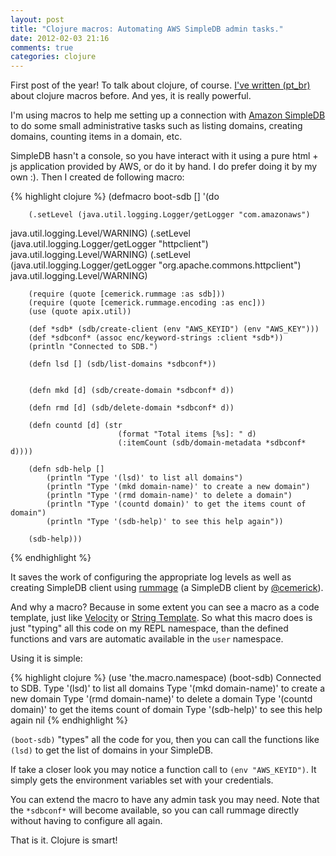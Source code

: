 ```yaml
---
layout: post
title: "Clojure macros: Automating AWS SimpleDB admin tasks."
date: 2012-02-03 21:16
comments: true
categories: clojure
---
```

First post of the year! To talk about clojure, of course.
[I've written (pt_br)](http://codemountain.wordpress.com/2010/10/09/clojure-macros/) about clojure macros before. And yes, it is really powerful.

I'm using macros to help me setting up a connection with [Amazon SimpleDB](http://aws.amazon.com/simpledb/) to do some small administrative tasks such as listing domains, creating domains, counting items in a domain, etc.

SimpleDB hasn't a console, so you have interact with it using a pure html + js application provided by AWS, or do it by hand. I do prefer doing it by my own :). Then I created de following macro:

<!--more-->

{% highlight clojure %}
(defmacro boot-sdb []
	'(do

		(.setLevel (java.util.logging.Logger/getLogger "com.amazonaws")
  java.util.logging.Level/WARNING)
		(.setLevel (java.util.logging.Logger/getLogger "httpclient")
  java.util.logging.Level/WARNING)
		(.setLevel (java.util.logging.Logger/getLogger "org.apache.commons.httpclient")
  java.util.logging.Level/WARNING)

		(require (quote [cemerick.rummage :as sdb]))
	 	(require (quote [cemerick.rummage.encoding :as enc]))
	 	(use (quote apix.util))

	 	(def *sdb* (sdb/create-client (env "AWS_KEYID") (env "AWS_KEY")))
	 	(def *sdbconf* (assoc enc/keyword-strings :client *sdb*))
	 	(println "Connected to SDB.")

	 	(defn lsd [] (sdb/list-domains *sdbconf*))


	 	(defn mkd [d] (sdb/create-domain *sdbconf* d))

	 	(defn rmd [d] (sdb/delete-domain *sdbconf* d))

	 	(defn countd [d] (str
		 					(format "Total items [%s]: " d)
		 					(:itemCount (sdb/domain-metadata *sdbconf* d))))

		(defn sdb-help []
			(println "Type '(lsd)' to list all domains")
	 		(println "Type '(mkd domain-name)' to create a new domain")
			(println "Type '(rmd domain-name)' to delete a domain")
			(println "Type '(countd domain)' to get the items count of domain")
			(println "Type '(sdb-help)' to see this help again"))

		(sdb-help)))
{% endhighlight %}

It saves the work of configuring the appropriate log levels as well as creating SimpleDB client using [rummage](https://github.com/cemerick/rummage) (a SimpleDB client by [@cemerick](twitter.com/cemerick)).

And why a macro? Because in some extent you can see a macro as a code template, just like [Velocity](http://velocity.apache.org/) or [String Template](http://www.stringtemplate.org/). So what this macro does is just "typing" all this code on my REPL namespace, than the defined functions and vars are automatic available in the `user` namespace.

Using it is simple:

{% highlight clojure %}
    (use 'the.macro.namespace)
    (boot-sdb)
    Connected to SDB.
    Type '(lsd)' to list all domains
    Type '(mkd domain-name)' to create a new domain
    Type '(rmd domain-name)' to delete a domain
    Type '(countd domain)' to get the items count of domain
    Type '(sdb-help)' to see this help again
    nil
{% endhighlight %}

`(boot-sdb)` "types" all the code for you, then you can call the functions like `(lsd)` to get the list of domains in your SimpleDB.

If take a closer look you may notice a function call to `(env "AWS_KEYID")`. It simply gets the environment variables set with your credentials.

You can extend the macro to have any admin task you may need. Note that the `*sdbconf*` will become available, so you can call rummage directly without having to configure all again.

That is it. Clojure is smart!
